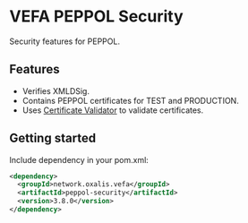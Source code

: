 # VEFA PEPPOL Security

Security features for PEPPOL.


## Features

* Verifies XMLDSig.
* Contains PEPPOL certificates for TEST and PRODUCTION.
* Uses [Certificate Validator](https://github.com/difi/certvalidator) to validate certificates.


## Getting started

Include dependency in your pom.xml:

```xml
<dependency>
  <groupId>network.oxalis.vefa</groupId>
  <artifactId>peppol-security</artifactId>
  <version>3.8.0</version>
</dependency>
```